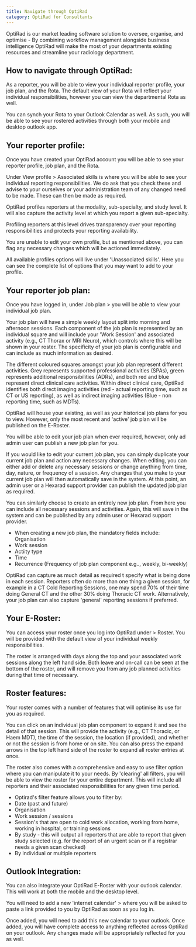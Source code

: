 ```yaml
---
title: Navigate through OptiRad
category: OptiRad for Consultants
---
```

OptiRad is our market leading software solution to oversee, organise, and optimise - By combining workflow management alongside business intelligence OptiRad will make the most of your departments existing resources and streamline your radiology department. 

## How to navigate through OptiRad:

A﻿s a reporter, you will be able to view your individual reporter profile, your job plan, and the Rota. The default view of your Rota will reflect your individual responsibilities, however you can view the departmental Rota as well. 

Y﻿ou can synch your Rota to your Outlook Calendar as well. As such, you will be able to see your rostered activities through both your mobile and desktop outlook app.

## Y﻿our reporter profile:

Once you have created your OptiRad account you will be able to see your reporter profile, job plan, and the Rota.

Under View profile > Associated skills is where you will be able to see your individual reporting responsibilities. We do ask that you check these and advise to your ourselves or your administration team of any changed need to be made. These can then be made as required.

OptiRad profiles reporters at the modality, sub-specialty, and study level. It will also capture the activity level at which you report a given sub-specialty. 

Profiling reporters at this level drives transparency over your reporting responsibilities and protects your reporting availability. 

Y﻿ou are unable to edit your own profile, but as mentioned above, you can flag any necessary changes which will be actioned immediately. 

All available profiles options will live under 'Unassociated skills'. Here you can see the complete list of options that you may want to add to your profile.

## Y﻿our reporter job plan:

Once you have logged in, under Job plan > you will be able to view your individual job plan. 

Your job plan will have a simple weekly layout split into morning and afternoon sessions. Each component of the job plan is represented by an individual square and will include your 'Work Session' and associated activity (e.g., CT Thorax or MRI Neuro), which controls where this will be shown in your roster. The specificity of your job plan is configurable and can include as much information as desired. 

The different coloured squares amongst your job plan represent different activities. Grey represents supported professional activities (SPAs), green represents additional responsibilities (ADRs), and both red and blue represent direct clinical care activities. Within direct clinical care, OptiRad identifies both direct imaging activities (red - actual reporting time, such as CT or US reporting), as well as indirect imaging activities (Blue - non reporting time, such as MDTs). 

OptiRad will house your existing, as well as your historical job plans for you to view. However, only the most recent and 'active' job plan will be published on the E-Roster. 

You will be able to edit your job plan when ever required, however, only ad admin user can publish a new job plan for you. 

If you would like to edit your current job plan, you can simply duplicate your current job plan and action any necessary changes. When editing, you can either add or delete any necessary sessions or change anything from time, day, nature, or frequency of a session. Any changes that you make to your current job plan will then automatically save in the system. At this point, an admin user or a Hexarad support provider can publish the updated job plan as required. 

You can similarly choose to create an entirely new job plan. From here you can include all necessary sessions and activities. Again, this will save in the system and can be published by any admin user or Hexarad support provider.

* W﻿hen creating a new job plan, the mandatory fields include:\
  O﻿rganisation 
* W﻿ork session
* A﻿ctiity type
* T﻿ime
* Recurrence (Frequency of job plan component e.g.., weekly, bi-weekly)

OptiRad can capture as much detail as required t specify what is being done in each session. Reporters often do more than one thing a given session, for example in a CT Cold Reporting Sessions, one may spend 70% of their time doing General CT and the other 30% doing Thoracic CT work. Alternatively, your job plan can also capture 'general' reporting sessions if preferred.

## Y﻿our E-Roster:

You can access your roster once you log into OptiRad under > Roster. You will be provided with the default view of your individual weekly responsibilities. 

The roster is arranged with days along the top and your associated work sessions along the left hand side. Both leave and on-call can be seen at the bottom of the roster, and will remove you from any job planned activities during that time of necessary. 

## Roster features:

Your roster comes with a number of features that will optimise its use for you as required.

You can click on an individual job plan component to expand it and see the detail of that session. This will provide the activity (e.g., CT Thoracic, or Haem MDT), the time of the session, the location (if provided), and whether or not the session is from home or on site. You can also press the expand arrows in the top left hand side of the roster to expand all roster entries at once. 

The roster also comes with a comprehensive and easy to use filter option where you can manipulate it to your needs. By 'clearing' all filters, you will be able to view the roster for your entire department. This will include all reporters and their associated responsibilities for any given time period. 

* Optirad's filter feature allows you to filter by:
* Date (past and future)
* Organisation
* Work session / sessions
* Session's that are open to cold work allocation, working from home, working in hospital, or training sessions
* By study - this will output all reporters that are able to report that given study selected (e.g. for the report of an urgent scan or if a registrar needs a given scan checked)
* By individual or multiple reporters

## O﻿utlook Integration:

You can also integrate your OptiRad E-Roster with your outlook calendar. This will work at both the mobile and the desktop level. 

You will need to add a new 'internet calendar' > where you will be asked to paste a link provided to you by OptiRad as soon as you log in. 

Once added, you will need to add this new calendar to your outlook. Once added, you will have complete access to anything reflected across OptiRad on your outlook. Any changes made will be appropriately reflected for you as well.